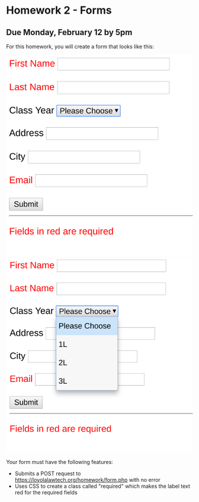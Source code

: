 # Homework 2 - Forms 

## Due Monday, February 12 by 5pm

For this homework, you will create a form that looks like this:

![form view](form.png)
![form view 2](form2.png)

Your form must have the following features:

* Submits a POST request to https://loyolalawtech.org/homework/form.php with no 
error
* Uses CSS to create a class called "required" which makes the label text red 
for the required fields

